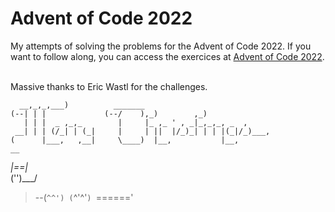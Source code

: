 # Advent of Code 2022
 
My attempts of solving the problems for the Advent of Code 2022. If you want to follow along, you can access the exercices at [Advent of Code 2022](https://adventofcode.com/2022). <br/><br/>

Massive thanks to Eric Wastl for the challenges.

      __,_,_,___)          _______
    (--| | |             (--/    ),_)        ,_)
       | | |  _ ,_,_        |     |_ ,_ ' , _|_,_,_, _  ,
     __| | | (/_| | (_|     |     | ||  |/_)_| | | |(_|/_)___,
    (      |___,   ,__|     \____)  |__,           |__,
    __
   _|==|_  
    ('')___/
>--(`^^')
  (`^'^'`)
  `======' 

